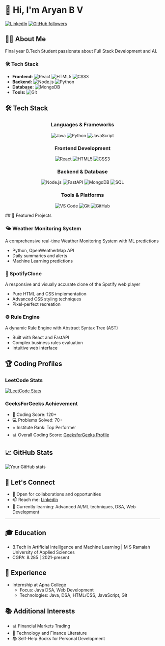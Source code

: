 # 👋 Hi, I'm Aryan B V

[![LinkedIn](https://img.shields.io/badge/LinkedIn-Connect-blue.svg?style=for-the-badge&logo=linkedin)](https://www.linkedin.com/in/aryan-b-v-78aa63246/)
[![GitHub followers](https://img.shields.io/github/followers/AryanBV?style=for-the-badge&logo=github)](https://github.com/AryanBV?tab=followers)

## 👨‍💻 About Me
Final year B.Tech Student passionate about Full Stack Development and AI. 

### 🛠️ Tech Stack
- **Frontend:** ![React](https://img.shields.io/badge/React-20232A?style=flat&logo=react&logoColor=61DAFB) ![HTML5](https://img.shields.io/badge/HTML5-E34F26?style=flat&logo=html5&logoColor=white) ![CSS3](https://img.shields.io/badge/CSS3-1572B6?style=flat&logo=css3&logoColor=white)
- **Backend:** ![Node.js](https://img.shields.io/badge/Node.js-43853D?style=flat&logo=node.js&logoColor=white) ![Python](https://img.shields.io/badge/Python-3776AB?style=flat&logo=python&logoColor=white)
- **Database:** ![MongoDB](https://img.shields.io/badge/MongoDB-4EA94B?style=flat&logo=mongodb&logoColor=white)
- **Tools:** ![Git](https://img.shields.io/badge/Git-F05032?style=flat&logo=git&logoColor=white)


## 🛠️ Tech Stack

<div align="center">

### Languages & Frameworks
![Java](https://img.shields.io/badge/Java-FFFFFF?style=for-the-badge&logo=java&logoColor=000000)
![Python](https://img.shields.io/badge/Python-FFFFFF?style=for-the-badge&logo=python&logoColor=000000)
![JavaScript](https://img.shields.io/badge/JavaScript-FFFFFF?style=for-the-badge&logo=javascript&logoColor=000000)

### Frontend Development
![React](https://img.shields.io/badge/React-FFFFFF?style=for-the-badge&logo=react&logoColor=000000)
![HTML5](https://img.shields.io/badge/HTML5-FFFFFF?style=for-the-badge&logo=html5&logoColor=000000)
![CSS3](https://img.shields.io/badge/CSS3-FFFFFF?style=for-the-badge&logo=css3&logoColor=000000)

### Backend & Database
![Node.js](https://img.shields.io/badge/Node.js-FFFFFF?style=for-the-badge&logo=node.js&logoColor=000000)
![FastAPI](https://img.shields.io/badge/FastAPI-FFFFFF?style=for-the-badge&logo=fastapi&logoColor=000000)
![MongoDB](https://img.shields.io/badge/MongoDB-FFFFFF?style=for-the-badge&logo=mongodb&logoColor=000000)
![SQL](https://img.shields.io/badge/SQL-FFFFFF?style=for-the-badge&logo=mysql&logoColor=000000)

### Tools & Platforms
![VS Code](https://img.shields.io/badge/VS%20Code-FFFFFF?style=for-the-badge&logo=visual-studio-code&logoColor=000000)
![Git](https://img.shields.io/badge/Git-FFFFFF?style=for-the-badge&logo=git&logoColor=000000)
![GitHub](https://img.shields.io/badge/GitHub-FFFFFF?style=for-the-badge&logo=github&logoColor=000000)

</div>
## 🎯 Featured Projects

### 🌤️ Weather Monitoring System
A comprehensive real-time Weather Monitoring System with ML predictions
- Python, OpenWeatherMap API
- Daily summaries and alerts
- Machine Learning predictions

### 🎵 SpotifyClone
A responsive and visually accurate clone of the Spotify web player
- Pure HTML and CSS implementation
- Advanced CSS styling techniques
- Pixel-perfect recreation

### ⚙️ Rule Engine
A dynamic Rule Engine with Abstract Syntax Tree (AST)
- Built with React and FastAPI
- Complex business rules evaluation
- Intuitive web interface

## 🏆 Coding Profiles

### LeetCode Stats
[![LeetCode Stats](https://leetcard.jacoblin.cool/AryanBV?theme=dark&font=Roboto&ext=heatmap)](https://leetcode.com/AryanBV)

### GeeksForGeeks Achievement
- 🏅 Coding Score: 120+
- 💻 Problems Solved: 70+
- ⭐ Institute Rank: Top Performer
- 📊 Overall Coding Score: [GeeksforGeeks Profile](https://www.geeksforgeeks.org/user/aryanbv/)

## 📈 GitHub Stats
![Your GitHub stats](https://github-readme-stats.vercel.app/api?username=AryanBV&show_icons=true&theme=dark)

## 🤝 Let's Connect
- 💼 Open for collaborations and opportunities
- 📫 Reach me: [LinkedIn](https://www.linkedin.com/in/aryan-b-v-78aa63246/)
- 🌱 Currently learning: Advanced AI/ML techniques, DSA, Web Development

---
## 🎓 Education
- B.Tech in Artificial Intelligence and Machine Learning | M S Ramaiah University of Applied Sciences
- CGPA: 8.285 | 2021-present

## 💼 Experience
- Internship at Apna College
  - Focus: Java DSA, Web Development
  - Technologies: Java, DSA, HTML/CSS, JavaScript, Git

## 📚 Additional Interests
- 📊 Financial Markets Trading
- 📖 Technology and Finance Literature
- 📚 Self-Help Books for Personal Development

